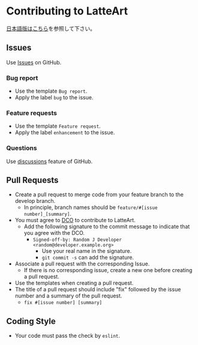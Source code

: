 # Contributing to LatteArt

[日本語版はこちら](contributing_ja.md)を参照して下さい。

## Issues
Use [Issues](https://github.com/latteart-org/latteart/issues) on GitHub.

### Bug report
- Use the template `Bug report`.
- Apply the label `bug` to the issue.

### Feature requests
- Use the template `Feature request`.
- Apply the label `enhancement` to the issue.

### Questions

Use [discussions](https://github.com/latteart-org/latteart/discussions) feature of GitHub.

## Pull Requests
- Create a pull request to merge code from your feature branch to the develop branch.
    - In principle, branch names should be `feature/#[issue number]_[summary]`.
- You must agree to [DCO](https://developercertificate.org/) to contribute to LatteArt.
    - Add the following signature to the commit message to indicate that you agree with the DCO.
        - `Signed-off-by: Random J Developer <random@developer.example.org>`
            - Use your real name in the signature.
            - `git commit -s` can add the signature.
- Associate a pull request with the corresponding Issue.
    - If there is no corresponding issue, create a new one before creating a pull request.
- Use the templates when creating a pull request.
- The title of a pull request should include "fix" followed by the issue number and a summary of the pull request.
    - `fix #[issue number] [summary]`

## Coding Style
- Your code must pass the check by `eslint`.